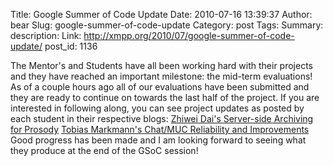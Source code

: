 Title: Google Summer of Code Update
Date: 2010-07-16 13:39:37
Author: bear
Slug: google-summer-of-code-update
Category: post
Tags: 
Summary: description:
Link: http://xmpp.org/2010/07/google-summer-of-code-update/
post_id: 1136


The Mentor's and Students have all been working hard with their projects and they have reached an important milestone: the mid-term evaluations!  As of a couple hours ago all of our evaluations have been submitted and they are ready to continue on towards the last half of the project. If you are interested in following along, you can see project updates as posted by each student in their respective blogs: [Zhiwei Dai's Server-side Archiving for Prosody](http://gsoc-prosody.blogspot.com/) [Tobias Markmann's Chat/MUC Reliability and Improvements](http://ayena.de/) Good progress has been made and I am looking forward to seeing what they produce at the end of the GSoC session!
